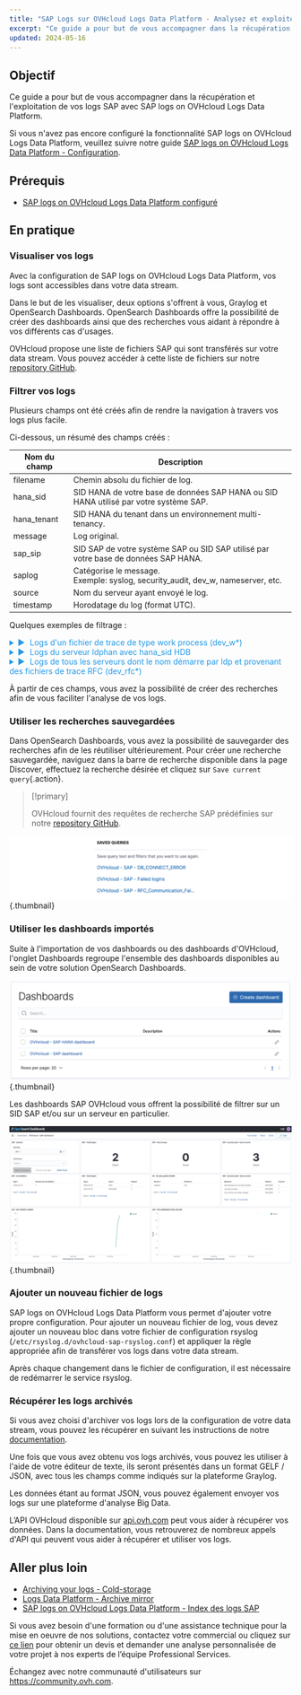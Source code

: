 ```yaml
---
title: "SAP Logs sur OVHcloud Logs Data Platform - Analysez et exploitez vos logs"
excerpt: "Ce guide a pour but de vous accompagner dans la récupération et l'exploitation de vos logs SAP sur le service OVHcloud Logs Data Platform"
updated: 2024-05-16
---
```


<style>
details>summary {
    color:rgb(33, 153, 232) !important;
    cursor: pointer;
}
details>summary::before {
    content:'\25B6';
    padding-right:1ch;
}
details[open]>summary::before {
    content:'\25BC';
}
</style>

## Objectif

Ce guide a pour but de vous accompagner dans la récupération et l'exploitation de vos logs SAP avec SAP logs on OVHcloud Logs Data Platform.

Si vous n'avez pas encore configuré la fonctionnalité SAP logs on OVHcloud Logs Data Platform, veuillez suivre notre guide [SAP logs on OVHcloud Logs Data Platform - Configuration](pages/hosted_private_cloud/sap_on_ovhcloud/cookbook_sap_logs_on_ovhcloud_logs_data_platform_solution_setup).

## Prérequis

- [SAP logs on OVHcloud Logs Data Platform configuré](/pages/hosted_private_cloud/sap_on_ovhcloud/cookbook_sap_logs_on_ovhcloud_logs_data_platform_solution_setup)

## En pratique

### Visualiser vos logs

Avec la configuration de SAP logs on OVHcloud Logs Data Platform, vos logs sont accessibles dans votre data stream.

Dans le but de les visualiser, deux options s'offrent à vous, Graylog et OpenSearch Dashboards. OpenSearch Dashboards offre la possibilité de créer des dashboards ainsi que des recherches vous aidant à répondre à vos différents cas d'usages.

OVHcloud propose une liste de fichiers SAP qui sont transférés sur votre data stream. Vous pouvez accéder à cette liste de fichiers sur notre [repository GitHub](https://github.com/ovh/sap-logs-on-ovhcloud-logs-data-platform).

### Filtrer vos logs

Plusieurs champs ont été créés afin de rendre la navigation à travers vos logs plus facile.

Ci-dessous, un résumé des champs créés :

| Nom du champ  | Description |
| ------------- | ----------- |
| filename      | Chemin absolu du fichier de log. |
| hana_sid      | SID HANA de votre base de données SAP HANA ou SID HANA utilisé par votre système SAP. |
| hana_tenant   | SID HANA du tenant dans un environnement multi-tenancy. |
| message       | Log original. |
| sap_sip       | SID SAP de votre système SAP ou SID SAP utilisé par votre base de données SAP HANA. |
| saplog        | Catégorise le message.<br>Exemple: syslog, security_audit, dev_w, nameserver, etc. |
| source        | Nom du serveur ayant envoyé le log. |
| timestamp     | Horodatage du log (format UTC). |

Quelques exemples de filtrage :

<details>
<summary>Logs d'un fichier de trace de type work process (dev_w*)</summary>

<img src="images/filter_dev_w1.png" alt="filter_dev_w1"/>
<img src="images/filter_dev_w2.png" alt="filter_dev_w2"/>
</details>

<details>
<summary>Logs du serveur ldphan avec hana_sid HDB</summary>

<img src="images/filter_hana1.png" alt="filter_hana1"/>
<img src="images/filter_hana2.png" alt="filter_hana2"/>
</details>

<details>
<summary>Logs de tous les serveurs dont le nom démarre par ldp et provenant des fichiers de trace RFC (dev_rfc*)</summary>

<img src="images/filter_ldp_and_dev_rfc1.png" alt="filter_ldp_and_dev_rfc1"/>
<img src="images/filter_ldp_and_dev_rfc2.png" alt="filter_ldp_and_dev_rfc2"/>
</details>

À partir de ces champs, vous avez la possibilité de créer des recherches afin de vous faciliter l'analyse de vos logs.

### Utiliser les recherches sauvegardées

Dans OpenSearch Dashboards, vous avez la possibilité de sauvegarder des recherches afin de les réutiliser ultérieurement. Pour créer une recherche sauvegardée, naviguez dans la barre de recherche disponible dans la page Discover, effectuez la recherche désirée et cliquez sur `Save current query`{.action}.

> [!primary]
>
> OVHcloud fournit des requêtes de recherche SAP prédéfinies sur notre [repository GitHub](https://github.com/ovh/sap-logs-on-ovhcloud-logs-data-platform/tree/main/opensearch).
>

![queries](images/queries.png){.thumbnail}

### Utiliser les dashboards importés

Suite à l'importation de vos dashboards ou des dashboards d'OVHcloud, l'onglet Dashboards regroupe l'ensemble des dashboards disponibles au sein de votre solution OpenSearch Dashboards.

![dashboards_menu](images/dashboards_menu.png){.thumbnail}

Les dashboards SAP OVHcloud vous offrent la possibilité de filtrer sur un SID SAP et/ou sur un serveur en particulier.

![dashboard](images/dashboard.png){.thumbnail}

### Ajouter un nouveau fichier de logs

SAP logs on OVHcloud Logs Data Platform vous permet d'ajouter votre propre configuration. Pour ajouter un nouveau fichier de log, vous devez ajouter un nouveau bloc dans votre fichier de configuration rsyslog (`/etc/rsyslog.d/ovhcloud-sap-rsyslog.conf`) et appliquer la règle appropriée afin de transférer vos logs dans votre data stream.

Après chaque changement dans le fichier de configuration, il est nécessaire de redémarrer le service rsyslog.

### Récupérer les logs archivés

Si vous avez choisi d'archiver vos logs lors de la configuration de votre data stream, vous pouvez les récupérer en suivant les instructions de notre [documentation](/pages/manage_and_operate/observability/logs_data_platform/archive_cold_storage#retrieving-the-archives).

Une fois que vous avez obtenu vos logs archivés, vous pouvez les utiliser à l'aide de votre éditeur de texte, ils seront présentés dans un format GELF / JSON, avec tous les champs comme indiqués sur la plateforme Graylog.

Les données étant au format JSON, vous pouvez également envoyer vos logs sur une plateforme d'analyse Big Data.

L’API OVHcloud disponible sur [api.ovh.com](https://ca.api.ovh.com/console-preview/) peut vous aider à récupérer vos données. Dans la documentation, vous retrouverez de nombreux appels d'API qui peuvent vous aider à récupérer et utiliser vos logs.

## Aller plus loin

- [Archiving your logs - Cold-storage](/pages/manage_and_operate/observability/logs_data_platform/archive_cold_storage)
- [Logs Data Platform - Archive mirror](https://github.com/ovh/ldp-archive-mirror)
- [SAP logs on OVHcloud Logs Data Platform - Index des logs SAP](/pages/hosted_private_cloud/sap_on_ovhcloud/cookbook_sap_logs_on_ovhcloud_logs_data_platform_index_of_sap_logs)

Si vous avez besoin d'une formation ou d'une assistance technique pour la mise en oeuvre de nos solutions, contactez votre commercial ou cliquez sur [ce lien](https://www.ovhcloud.com/fr-ca/professional-services/) pour obtenir un devis et demander une analyse personnalisée de votre projet à nos experts de l’équipe Professional Services.

Échangez avec notre communauté d'utilisateurs sur <https://community.ovh.com>.
